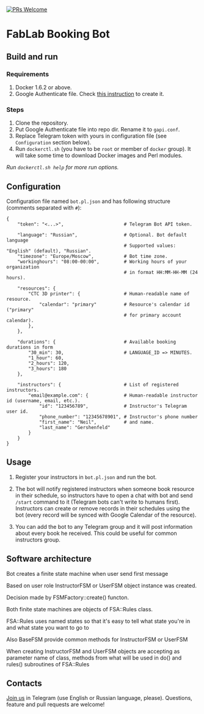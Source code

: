[![PRs Welcome](https://img.shields.io/badge/PRs-welcome-brightgreen.svg)](http://makeapullrequest.com)

# FabLab Booking Bot

## Build and run

### Requirements

1. Docker 1.6.2 or above.
1. Google Authenticate file. Check [this instruction](https://github.com/FabLab61/bookingbot/wiki/Google-Authenticate-file) to create it.

### Steps

1. Clone the repository.
1. Put Google Authenticate file into repo dir. Rename it to `gapi.conf`.
1. Replace Telegram token with yours in configuration file (see `Configuration` section below).
1. Run `dockerctl.sh` (you have to be `root` or member of `docker` group). It will take some time to download Docker images and Perl modules.

_Run `dockerctl.sh help` for more run options._

## Configuration

Configuration file named `bot.pl.json` and has following structure (comments separated with `#`):

```
{
	"token": "<...>",                      # Telegram Bot API token.

	"language": "Russian",                 # Optional. Bot default language
	                                       # Supported values: "English" (default), "Russian".
	"timezone": "Europe/Moscow",           # Bot time zone.
	"workinghours": "08:00-00:00",         # Working hours of your organization
	                                       # in format HH:MM-HH-MM (24 hours).

	"resources": {
		"CTC 3D printer": {                # Human-readable name of resource.
			"calendar": "primary"          # Resource's calendar id ("primary"
	                                       # for primary account calendar).
		},
	},

	"durations": {                         # Available booking durations in form
		"30_min": 30,                      # LANGUAGE_ID => MINUTES.
		"1_hour": 60,
		"2_hours": 120,
		"3_hours": 180
	},

	"instructors": {                       # List of registered instructors.
		"email@example.com": {             # Human-readable instructor id (username, email, etc.).
			"id": "123456789",             # Instructor's Telegram user id.
			"phone_number": "12345678901", # Instructor's phone number
			"first_name": "Neil",          # and name.
			"last_name": "Gershenfeld"
		}
	}
}
```

## Usage

1. Register your instructors in `bot.pl.json` and run the bot.

1. The bot will notify registered instructors when someone book resource in their schedule, so instructors have to open a chat with bot and send `/start` command to it (Telegram bots can't write to humans first). Instructors can create or remove records in their schedules using the bot (every record will be synced with Google Calendar of the resource).

1. You can add the bot to any Telegram group and it will post information about every book he received. This could be useful for common instructors group.

## Software architecture

Bot creates a finite state machine when user send first message

Based on user role InstructorFSM or UserFSM object instance was created. 

Decision made by FSMFactory::create() functon.

Both finite state machines are objects of FSA::Rules class.

FSA::Rules uses named states so that it's easy to tell what state you're in and what state you want to go to

Also BaseFSM provide common methods for InstructorFSM or UserFSM

When creating InstructorFSM and UserFSM objects are accepting as parameter name of class, methods from what will be used in do() and rules() subroutines of FSA::Rules




## Contacts

[Join us](https://t.me/joinchat/AAAAAAkdgZL7if9p7nvqGw) in Telegram (use English or Russian language, please). Questions, feature and pull requests are welcome!
